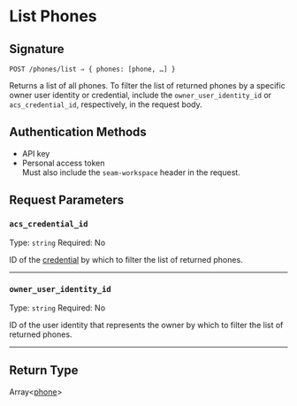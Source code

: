 # List Phones

## Signature
```
POST /phones/list ⇒ { phones: [phone, …] }
```

Returns a list of all phones. To filter the list of returned phones by a specific owner user identity or credential, include the `owner_user_identity_id` or `acs_credential_id`, respectively, in the request body.

## Authentication Methods

- API key
- Personal access token
  <br>Must also include the `seam-workspace` header in the request.

## Request Parameters

### `acs_credential_id`

Type: `string`
Required: No

ID of the [credential](../../capability-guides/access-systems/managing-credentials.md) by which to filter the list of returned phones.

***

### `owner_user_identity_id`

Type: `string`
Required: No

ID of the user identity that represents the owner by which to filter the list of returned phones.

***

## Return Type

Array<[phone](./)>
